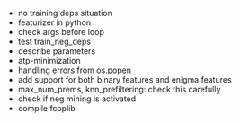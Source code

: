 - no training deps situation
- featurizer in python
- check args before loop
- test train_neg_deps
- describe parameters
- atp-minimization
- handling errors from os.popen
- add support for both binary features and enigma features
- max_num_prems, knn_prefiltering: check this carefully
- check if neg mining is activated
- compile fcoplib
